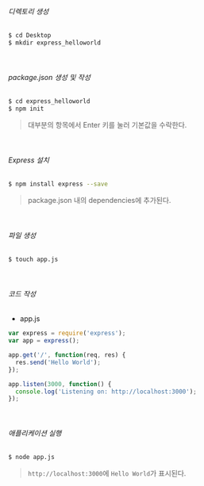 ###### 디렉토리 생성

```bash
$ cd Desktop
$ mkdir express_helloworld
```

<br>

###### package.json 생성 및 작성

```bash
$ cd express_helloworld
$ npm init
```

> 대부분의 항목에서 Enter 키를 눌러 기본값을 수락한다.

<br>

###### Express 설치

```bash
$ npm install express --save
```

> package.json 내의 dependencies에 추가된다.

<br>

###### 파일 생성

```bash
$ touch app.js
```

<br>

###### 코드 작성

- app.js

```js
var express = require('express');
var app = express();

app.get('/', function(req, res) {
  res.send('Hello World');
});

app.listen(3000, function() {
  console.log('Listening on: http://localhost:3000');
});
```

<br>

###### 애플리케이션 실행

```bash
$ node app.js
```

> `http://localhost:3000`에 `Hello World`가 표시된다.

<br>

<br>